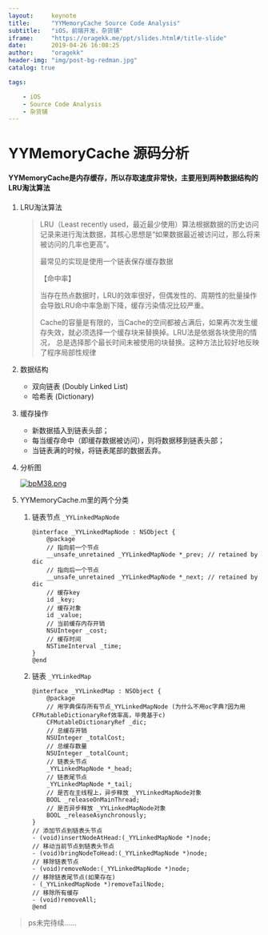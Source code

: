 ```yaml
---
layout:     keynote
title:      "YYMemoryCache Source Code Analysis"
subtitle:   "iOS，前端开发，杂货铺"
iframe:     "https://oragekk.me/ppt/slides.html#/title-slide"
date:       2019-04-26 16:08:25
author:     "oragekk"
header-img: "img/post-bg-redman.jpg"
catalog: true

tags:

    - iOS
    - Source Code Analysis
    - 杂货铺 
---
```


# YYMemoryCache 源码分析

#### YYMemoryCache是内存缓存，所以存取速度非常快，主要用到两种数据结构的LRU淘汰算法

1. LRU淘汰算法

   > LRU（Least recently used，最近最少使用）算法根据数据的历史访问记录来进行淘汰数据，其核心思想是“如果数据最近被访问过，那么将来被访问的几率也更高”。
   >
   > 最常见的实现是使用一个链表保存缓存数据
   >
   > 【命中率】
   >
   > 当存在热点数据时，LRU的效率很好，但偶发性的、周期性的批量操作会导致LRU命中率急剧下降，缓存污染情况比较严重。
   >
   > 
   >
   > Cache的容量是有限的，当Cache的空间都被占满后，如果再次发生缓存失效，就必须选择一个缓存块来替换掉。LRU法是依据各块使用的情况， 总是选择那个最长时间未被使用的块替换。这种方法比较好地反映了程序局部性规律

2. 数据结构

   - 双向链表 (Doubly Linked List)
   - 哈希表 (Dictionary)

3. 缓存操作

   - 新数据插入到链表头部；
   - 每当缓存命中（即缓存数据被访问），则将数据移到链表头部；
   - 当链表满的时候，将链表尾部的数据丢弃。

4. 分析图

   [![bpM38.png](https://storage6.cuntuku.com/2019/04/27/bpM38.png)](https://cuntuku.com/image/bpM38)

5. YYMemoryCache.m里的两个分类

   1. 链表节点 `_YYLinkedMapNode`

      ```objc
      @interface _YYLinkedMapNode : NSObject {
          @package
          // 指向前一个节点
          __unsafe_unretained _YYLinkedMapNode *_prev; // retained by dic
          // 指向后一个节点
          __unsafe_unretained _YYLinkedMapNode *_next; // retained by dic
          // 缓存key
          id _key;
          // 缓存对象
          id _value;
          // 当前缓存内存开销
          NSUInteger _cost;
          // 缓存时间
          NSTimeInterval _time;
      }
      @end
      ```

      
   
   2. 链表 `_YYLinkedMap`
   
      ```objc
      @interface _YYLinkedMap : NSObject {
          @package
          // 用字典保存所有节点_YYLinkedMapNode (为什么不用oc字典?因为用CFMutableDictionaryRef效率高，毕竟基于c)
          CFMutableDictionaryRef _dic;
          // 总缓存开销
          NSUInteger _totalCost;
          // 总缓存数量
          NSUInteger _totalCount;
          // 链表头节点
          _YYLinkedMapNode *_head;
          // 链表尾节点
          _YYLinkedMapNode *_tail;
          // 是否在主线程上，异步释放 _YYLinkedMapNode对象
          BOOL _releaseOnMainThread;
          // 是否异步释放 _YYLinkedMapNode对象
          BOOL _releaseAsynchronously;
      }
      // 添加节点到链表头节点
      - (void)insertNodeAtHead:(_YYLinkedMapNode *)node;
      // 移动当前节点到链表头节点
      - (void)bringNodeToHead:(_YYLinkedMapNode *)node;
      // 移除链表节点
      - (void)removeNode:(_YYLinkedMapNode *)node;
      // 移除链表尾节点(如果存在)
      - (_YYLinkedMapNode *)removeTailNode;
      // 移除所有缓存
      - (void)removeAll;
      @end
      ```
   
      

>  ps未完待续……